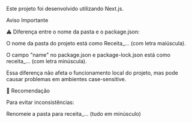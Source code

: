 Este projeto foi desenvolvido utilizando Next.js.

Aviso Importante

⚠️ Diferença entre o nome da pasta e o package.json:

O nome da pasta do projeto está como Receita_... (com letra maiúscula).

O campo "name" no package.json e package-lock.json está como receita_... (com letra minúscula).

Essa diferença não afeta o funcionamento local do projeto, mas pode causar problemas em ambientes case-sensitive.

🔧 Recomendação

Para evitar inconsistências:

  Renomeie a pasta para receita_... (tudo em minúsculo)
